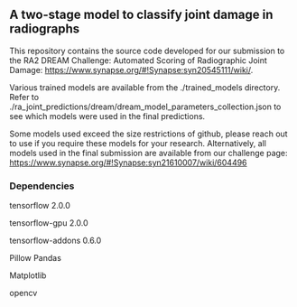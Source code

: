 ## A two-stage model to classify joint damage in radiographs

This repository contains the source code developed for our submission to the RA2 DREAM Challenge: Automated Scoring of Radiographic Joint Damage: https://www.synapse.org/#!Synapse:syn20545111/wiki/.

Various trained models are available from the ./trained_models directory. Refer to ./ra_joint_predictions/dream/dream_model_parameters_collection.json to see which models were used in the final predictions. 

Some models used exceed the size restrictions of github, please reach out to use if you require these models for your research. Alternatively, all models used in the final submission are available from our challenge page: https://www.synapse.org/#!Synapse:syn21610007/wiki/604496 

### Dependencies
tensorflow 2.0.0

tensorflow-gpu 2.0.0

tensorflow-addons 0.6.0

Pillow
Pandas

Matplotlib

opencv
